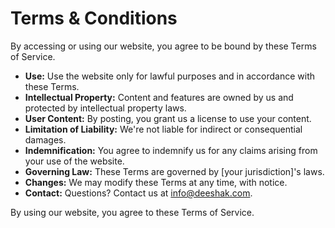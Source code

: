 # Terms & Conditions

By accessing or using our website, you agree to be bound by these Terms of Service.

- **Use:** Use the website only for lawful purposes and in accordance with these Terms.
- **Intellectual Property:** Content and features are owned by us and protected by intellectual property laws.
- **User Content:** By posting, you grant us a license to use your content.
- **Limitation of Liability:** We're not liable for indirect or consequential damages.
- **Indemnification:** You agree to indemnify us for any claims arising from your use of the website.
- **Governing Law:** These Terms are governed by [your jurisdiction]'s laws.
- **Changes:** We may modify these Terms at any time, with notice.
- **Contact:** Questions? Contact us at <info@deeshak.com>.

By using our website, you agree to these Terms of Service.
